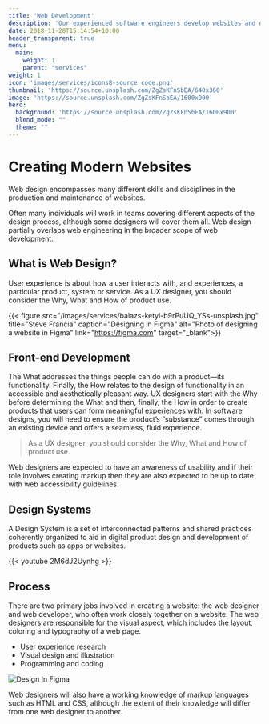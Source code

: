 ```yaml
---
title: 'Web Development'
description: 'Our experienced software engineers develop websites and desktop applications'
date: 2018-11-28T15:14:54+10:00
header_transparent: true
menu:
  main:
    weight: 1
    parent: "services"
weight: 1
icon: 'images/services/icons8-source_code.png'
thumbnail: 'https://source.unsplash.com/ZgZsKFnSbEA/640x360'
image: 'https://source.unsplash.com/ZgZsKFnSbEA/1600x900'
hero:
  background: 'https://source.unsplash.com/ZgZsKFnSbEA/1600x900'
  blend_mode: ""
  theme: ""
---
```


# Creating Modern Websites

Web design encompasses many different skills and disciplines in the production and maintenance of websites.

Often many individuals will work in teams covering different aspects of the design process, although some designers will cover them all. Web design partially overlaps web engineering in the broader scope of web development.

## What is Web Design?

User experience is about how a user interacts with, and experiences, a particular product, system or service. As a UX designer, you should consider the Why, What and How of product use. 

{{< figure src="/images/services/balazs-ketyi-b9rPuUQ_YSs-unsplash.jpg" title="Steve Francia" caption="Designing in Figma" alt="Photo of designing a website in Figma" link="https://figma.com" target="_blank">}}


## Front-end Development

The What addresses the things people can do with a product—its functionality. Finally, the How relates to the design of functionality in an accessible and aesthetically pleasant way. UX designers start with the Why before determining the What and then, finally, the How in order to create products that users can form meaningful experiences with. In software designs, you will need to ensure the product’s “substance” comes through an existing device and offers a seamless, fluid experience.

> As a UX designer, you should consider the Why, What and How of product use.

Web designers are expected to have an awareness of usability and if their role involves creating markup then they are also expected to be up to date with web accessibility guidelines.

## Design Systems

A Design System is a set of interconnected patterns and shared practices coherently organized to aid in digital product design and development of products such as apps or websites.

{{< youtube 2M6dJ2Uynhg >}}

## Process

There are two primary jobs involved in creating a website: the web designer and web developer, who often work closely together on a website. The web designers are responsible for the visual aspect, which includes the layout, coloring and typography of a web page. 

* User experience research
* Visual design and illustration
* Programming and coding

![Design In Figma](/images/services/balazs-ketyi-6yMb5V8L34o-unsplash.jpg)

Web designers will also have a working knowledge of markup languages such as HTML and CSS, although the extent of their knowledge will differ from one web designer to another.